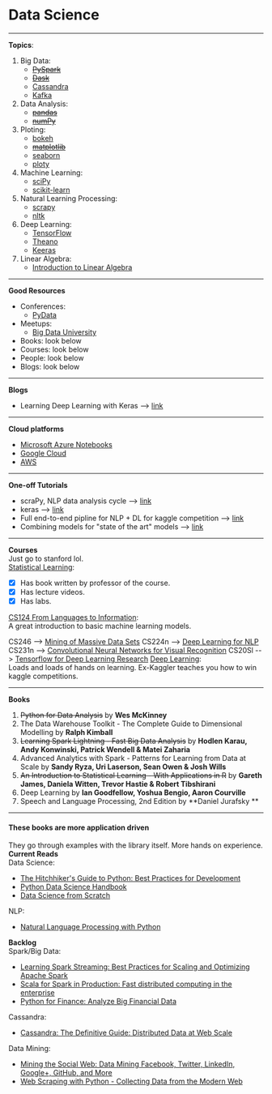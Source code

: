 # Data Science
---
**Topics**:
1. Big Data:
    * ~~[PySpark](http://spark.apache.org/docs/2.0.0/api/python/pyspark.sql.html)~~
    * ~~[Dask](http://dask.pydata.org/en/latest/)~~
    * [Cassandra]()
    * [Kafka]()
2. Data Analysis:
    * ~~[pandas](http://pandas.pydata.org/pandas-docs/stable/api.html)~~
    * ~~[numPy](https://docs.scipy.org/doc/numpy/reference/)~~
3. Ploting:
    * [bokeh](http://bokeh.pydata.org/en/latest/docs/reference.html#refguide)
    * ~~[matplotlib](http://matplotlib.org/contents.html)~~
    * [seaborn](https://seaborn.pydata.org/api.html)
    * [ploty](https://plot.ly/python/reference/)
4. Machine Learning:
    * [sciPy](http://scikit-learn.org/stable/modules/classes.html)
    * [scikit-learn](http://scikit-learn.org/stable/modules/classes.html)
6. Natural Learning Processing:
    * [scrapy](https://docs.scrapy.org/en/latest/topics/api.html)
    * [nltk](http://www.nltk.org/api/nltk.html)
7. Deep Learning:
    * [TensorFlow](https://www.tensorflow.org/api_docs/python/)
    * [Theano](http://deeplearning.net/software/theano/library/index.html)
    * [Keeras](https://keras.io)
8. Linear Algebra:
	* [Introduction to Linear Algebra](http://math.mit.edu/~gs/linearalgebra/)
---
**Good Resources**
* Conferences:
	* [PyData](https://pydata.org/index.html)
* Meetups:
	* [Big Data University]()
* Books: look below
* Courses: look below
* People: look below
* Blogs: look below
---
**Blogs**
* Learning Deep Learning with Keras --> [link](http://p.migdal.pl/2017/04/30/teaching-deep-learning.html)

---
**Cloud platforms**
* [Microsoft Azure Notebooks](https://notebooks.azure.com)
* [Google Cloud](https://console.cloud.google.com/)
* [AWS](https://aws.amazon.com/)

---
**One-off Tutorials**  
* scraPy, NLP data analysis cycle --> [link](http://nbviewer.jupyter.org/github/skipgram/modern-nlp-in-python/blob/master/executable/Modern_NLP_in_Python.ipynb)
* keras --> [link](https://blog.keras.io/using-pre-trained-word-embeddings-in-a-keras-model.html)
* Full end-to-end pipline for NLP + DL for kaggle competition --> [link](https://www.linkedin.com/pulse/duplicate-quora-question-abhishek-thakur)
* Combining models for "state of the art" models --> [link](https://mlwave.com/kaggle-ensembling-guide/)
---
**Courses**  
Just go to stanford lol.  
[Statistical Learning](https://lagunita.stanford.edu/courses/HumanitiesSciences/StatLearning/Winter2016/info):
- [x] Has book written by professor of the course.
- [x] Has lecture videos.
- [x] Has labs.

[CS124 From Languages to Information](http://web.stanford.edu/class/cs124/):  
A great introduction to basic machine learning models.

CS246 --> [Mining of Massive Data Sets](http://mmds.org)
CS224n --> [Deep Learning for NLP](http://cs224d.stanford.edu/)
CS231n --> [Convolutional Neural Networks for Visual Recognition](http://cs231n.github.io)
CS20Sl --> [Tensorflow for Deep Learning Research](http://web.stanford.edu/class/cs20si/)
[Deep Learning](http://course.fast.ai/lessons/lessons.html):  
Loads and loads of hands on learning. Ex-Kaggler teaches you how to win kaggle competitions.

---
**Books**
1. ~~Python for Data Analysis~~ by **Wes McKinney**
2. The Data Warehouse Toolkit - The Complete Guide to Dimensional Modelling by **Ralph Kimball**
3. ~~Learning Spark Lightning - Fast Big Data Analysis~~ by **Hodlen Karau, Andy Konwinski, Patrick Wendell & Matei Zaharia**
4. Advanced Analytics with Spark - Patterns for Learning from Data at Scale by **Sandy Ryza, Uri Laserson, Sean Owen & Josh Wills**
5. ~~An Introduction to Statistical Learning - With Applications in R~~ by **Gareth James, Daniela Witten, Trevor Hastie & Robert Tibshirani**
6. Deep Learning by **Ian Goodfellow, Yoshua Bengio, Aaron Courville**
7. Speech and Language Processing, 2nd Edition by **Daniel Jurafsky **
---
#### These books are more application driven
They go through examples with the library itself. More hands on experience.
**Current Reads**  
Data Science:  
* [The Hitchhiker's Guide to Python: Best Practices for Development](https://www.amazon.ca/gp/product/1491933178/ref=ox_sc_act_title_1?smid=A3DWYIK6Y9EEQB&psc=1)
* [Python Data Science Handbook](https://github.com/jakevdp/PythonDataScienceHandbook)
* [Data Science from Scratch](https://www.amazon.ca/Data-Science-Scratch-Principles-Python/dp/149190142X/ref=sr_1_1?ie=UTF8&qid=1491797853&sr=8-1&keywords=Data+Science+from+Scratch++-+First+Principles+with+Python+-+Joel+Grus)

NLP:  
* [Natural Language Processing with Python](https://www.amazon.ca/Natural-Language-Processing-Python-Analyzing/dp/0596516495/ref=sr_1_1?s=books&ie=UTF8&qid=1491797973&sr=1-1&keywords=Natural+Language+Processing+with+Python+-+Steven+Bird%2C+Ewan+Klein+%26+Edward+Loper)

**Backlog**  
Spark/Big Data:  
* [Learning Spark Streaming: Best Practices for Scaling and Optimizing Apache Spark](https://www.amazon.ca/gp/product/1491944242/ref=ox_sc_act_title_2?smid=A3DWYIK6Y9EEQB&psc=1)
* [Scala for Spark in Production: Fast distributed computing in the enterprise](https://www.amazon.ca/gp/product/1491929286/ref=ox_sc_act_title_3?smid=A3DWYIK6Y9EEQB&psc=1)
* [Python for Finance: Analyze Big Financial Data](https://www.amazon.ca/gp/product/1491945281/ref=ox_sc_act_title_5?smid=A3DWYIK6Y9EEQB&psc=1)

Cassandra:  
* [Cassandra: The Definitive Guide: Distributed Data at Web Scale](https://www.amazon.ca/gp/product/1491933666/ref=ox_sc_act_title_4?smid=A3DWYIK6Y9EEQB&psc=1)

Data Mining:  
* [Mining the Social Web: Data Mining Facebook, Twitter, LinkedIn, Google+, GitHub, and More](https://www.amazon.ca/gp/product/1449367615/ref=ox_sc_act_title_6?smid=A3DWYIK6Y9EEQB&psc=1)
* [Web Scraping with Python - Collecting Data from the Modern Web](https://www.amazon.ca/Web-Scraping-Python-Collecting-Modern/dp/1491910291)
